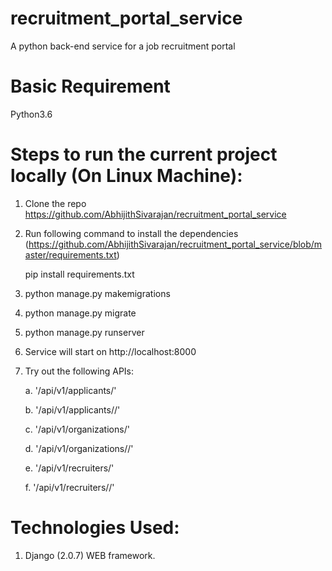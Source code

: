 # recruitment_portal_service
A python back-end service for a job recruitment portal


# Basic Requirement
Python3.6


# Steps to run the current project locally (On Linux Machine):
1. Clone the repo https://github.com/AbhijithSivarajan/recruitment_portal_service
2. Run following command to install the dependencies (https://github.com/AbhijithSivarajan/recruitment_portal_service/blob/master/requirements.txt)

    pip install requirements.txt
3. python manage.py makemigrations
4. python manage.py migrate
5. python manage.py runserver
6. Service will start on http://localhost:8000
7. Try out the following APIs:

    a. '/api/v1/applicants/'

    b. '/api/v1/applicants/<id>/'

    c. '/api/v1/organizations/'

    d. '/api/v1/organizations/<id>/'

    e. '/api/v1/recruiters/'

    f. '/api/v1/recruiters/<id>/'


# Technologies Used:
1. Django (2.0.7) WEB framework.
